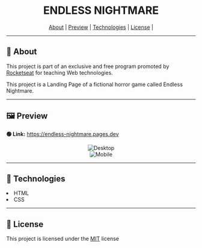 <h1 align="center">ENDLESS NIGHTMARE</h1>

<p align="center">
	<a href="#-about">About</a> |
  	<a href="#-preview">Preview</a> |
  	<a href="#-technologies">Technologies</a> |
  	<a href="#-license">License</a> |
</p>

---

## **📙 About**

This project is part of an exclusive and free program promoted by <a href="https://rocketseat.com.br" target="_blank">Rocketseat</a> for teaching Web technologies.

This project is a Landing Page of a fictional horror game called Endless Nightmare.

---

## **🖼 Preview**

<b>🟢 Link:</b> <a target="_blank" href="https://endless-nightmare.pages.dev" title="Endless Nightmare">https://endless-nightmare.pages.dev</a>

<div align="center">
<img src="https://i.imgur.com/NhQ4nxi.jpg" alt="Desktop" draggable="false">

<br>

<img src="https://i.imgur.com/hpetkQq.jpg" alt="Mobile" draggable="false">
</div>

---

## **🚀 Technologies**

<li>HTML</li>
<li>CSS</li>

---

## **📝 License**

This project is licensed under the <a href="LICENSE" target="blank">MIT</a> license